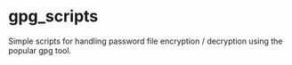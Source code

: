 # gpg_scripts
Simple scripts for handling password file encryption / decryption using the popular gpg tool.
